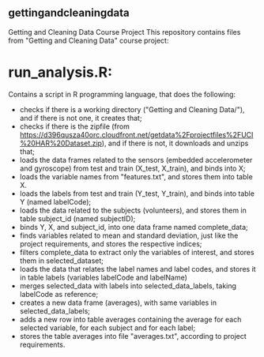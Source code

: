 ## gettingandcleaningdata
Getting and Cleaning Data Course Project
This repository contains files from "Getting and Cleaning Data" course project:
# run_analysis.R:
Contains a script in R programming language, that does the following:
- checks if there is a working directory ("Getting and Cleaning Data/"), and if there is not one, it creates that;
- checks if there is the zipfile (from https://d396qusza40orc.cloudfront.net/getdata%2Fprojectfiles%2FUCI%20HAR%20Dataset.zip), and if there is not, it downloads and unzips that;
- loads the data frames related to the sensors (embedded accelerometer and gyroscope) from test and train (X_test, X_train), and binds into X;
- loads the variable names from "features.txt", and stores them into table X.
- loads the labels from test and train (Y_test, Y_train), and binds into table Y (named labelCode);
- loads the data related to the subjects (volunteers), and stores them in table subject_id (named subjectID);
- binds Y, X, and subject_id, into one data frame named complete_data;
- finds variables related to mean and standard deviation, just like the project requirements, and stores the respective indices;
- filters complete_data to extract only the variables of interest, and stores them in selected_dataset;
- loads the data that relates the label names and label codes, and stores it in table labels (variables labelCode and labelName)
- merges selected_data with labels into selected_data_labels, taking labelCode as reference;
- creates a new data frame (averages), with same variables in selected_data_labels;
- adds a new row into table averages containing the average for each selected variable, for each subject and for each label;
- stores the table averages into file "averages.txt", according to project requirements.
